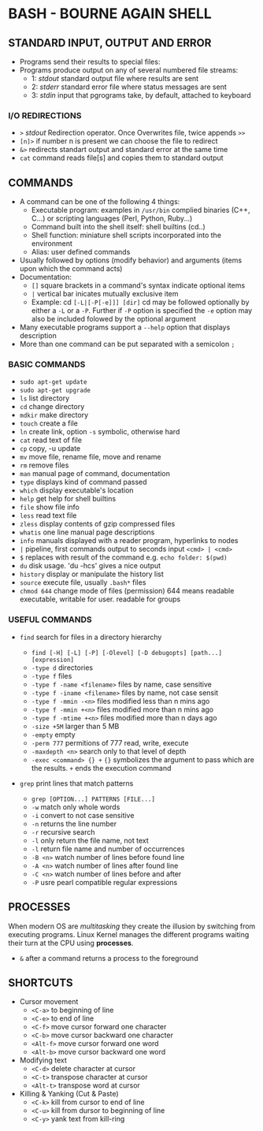 # BASH - BOURNE AGAIN SHELL

## STANDARD INPUT, OUTPUT AND ERROR
* Programs send their results to special files:
* Programs produce output on any of several numbered file streams:
  * 1: _stdout_ standard output file where results are sent
  * 2: _stderr_ standard error file where status messages are sent
  * 3: _stdin_ input that pgrograms take, by default, attached to keyboard

### I/O REDIRECTIONS
* `>` _stdout_ Redirection operator. Once Overwrites file, twice appends `>>`
* `[n]>` if number n is present we can choose the file to redirect
* `&>` redirects standart output and standard error at the same time
* `cat` command reads file[s] and copies them to standard output


## COMMANDS
* A command can be one of the following 4 things:
  * Executable program: examples in `/usr/bin` complied binaries (C++, C...)
    or scripting languages (Perl, Python, Ruby...)
  * Command built into the shell itself: shell builtins (cd..)
  * Shell function: miniature shell scripts incorporated into the environment
  * Alias: user defined commands
* Usually followed by options (modify behavior) and arguments (items upon
  which the command acts)
* Documentation:
  * `[]` square brackets in a command's syntax indicate optional items
  * `|`  vertical bar inicates mutually exclusive item
  * Example: cd `[-L|[-P[-e]]] [dir]` cd may be followed optionally by
    either a `-L` or a `-P`. Further if `-P` option is specified the `-e`
    option may also be included folowed by the optional argument
* Many executable programs support a `--help` option that displays description
* More than one command can be put separated with a semicolon `;`


### BASIC COMMANDS
* `sudo apt-get update`
* `sudo apt-get upgrade`
* `ls`      list directory
* `cd`      change directory
* `mdkir`   make directory
* `touch`   create a file
* `ln`      create link, option `-s` symbolic, otherwise hard
* `cat`     read text of file
* `cp`      copy, -u update
* `mv`      move file, rename file, move and rename
* `rm`      remove files
* `man`     manual page of command, documentation
* `type`    displays kind of command passed
* `which`   display executable's location
* `help`    get help for shell builtins
* `file`    show file info
* `less`    read text file
* `zless`   display contents of gzip compressed files
* `whatis`  one line manual page descriptions
* `info`    manuals displayed with a reader program, hyperlinks to nodes
* `|`       pipeline, first commands output to  seconds input `<cmd> | <cmd>`
* `$`       replaces with result of the command e.g. `echo folder: $(pwd)`
* `du`      disk usage. 'du -hcs' gives a nice output
* `history` display or manipulate the history list
* `source`  execute file, usually `.bash*` files
* `chmod 644` change mode of files (permission) 644 means readable executable,
   writable for user. readable for groups


### USEFUL COMMANDS
* `find`     search for files in a directory hierarchy
  * `find [-H] [-L] [-P] [-Olevel] [-D debugopts] [path...] [expression]`
  * `-type d`                       directories
  * `-type f`                       files
  * `-type f -name <filename>`      files by name, case sensitive
  * `-type f -iname <filename>`     files by name, not case sensit
  * `-type f -mmin -<n>`            files modified less than n mins ago
  * `-type f -mmin +<n>`            files modified more than n mins ago
  * `-type f -mtime +<n>`           files modified more than n days ago
  * `-size +5M`                     larger than 5 MB
  * `-empty`                        empty
  * `-perm 777`                     permitions of 777 read, write, execute
  * `-maxdepth <n>`                 search only to that level of depth
  * `-exec <command> {} +`          `{}` symbolizes the argument to pass which
    are the results. `+` ends the execution command

* `grep` print lines that match patterns
  * `grep [OPTION...] PATTERNS [FILE...]`
  * `-w`        match only whole words
  * `-i`        convert to not case sensitive
  * `-n`        returns the line number
  * `-r`        recursive search
  * `-l`        only return the file name, not text
  * `-l`        return file name and number of occurrences
  * `-B <n>`    watch number of lines before found line
  * `-A <n>`    watch number of lines after found line
  * `-C <n>`    watch number of lines before and after
  * `-P`        usre pearl compatible regular expressions


## PROCESSES
When modern OS are _multitasking_ they create the illusion by switching
from executing programs. Linux Kernel manages the different programs waiting
their turn at the CPU using __processes__. 
* `&` after a command returns a process to the foreground

## SHORTCUTS
* Cursor movement
  * `<C-a>` to beginning of line
  * `<C-e>` to end of line
  * `<C-f>` move cursor forward one character
  * `<C-b>` move cursor backward one character
  * `<Alt-f>` move cursor forward one word
  * `<Alt-b>` move cursor backward one word
* Modifying text
  * `<C-d>` delete character at cursor
  * `<C-t>` transpose character at cursor
  * `<Alt-t>` transpose word at cursor
* Killing & Yanking (Cut & Paste)
  * `<C-k>` kill from cursor to end of line
  * `<C-u>` kill from dursor to beginning of line
  * `<C-y>` yank text from kill-ring 

